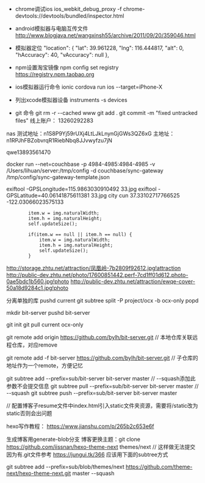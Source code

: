 + chrome调试ios
ios_webkit_debug_proxy -f chrome-devtools://devtools/bundled/inspector.html

+ android模拟器与电脑互传文件
http://www.blogjava.net/wangxinsh55/archive/2011/09/20/359046.html

+ 模拟器定位
"location": { "lat": 39.961228, "lng": 116.444817, "alt": 0, "hAccuracy": 40, "vAccuracy": null },

+ npm设置淘宝镜像
npm config set registry https://registry.npm.taobao.org


+ ios模拟器运行命令
ionic cordova run ios --target=iPhone-X

+ 列出xcode模拟器设备
instruments -s devices


+ git 命令
git rm -r --cached www
 git add .
 git commit -m "fixed untracked files\"
线上账户：
13260292283

nas 测试地址：n1S8P9Yj59rUXj4LtLJkLnynGjGWs3QZ6xG
    主地址： n1RPJhFBZobvrqR1RiebNbq8JJvwyfzu7jN

qwe13893561470


docker run --net=couchbase -p 4984-4985:4984-4985 -v /Users/lihuan/server:/tmp/config -d couchbase/sync-gateway /tmp/config/sync-gateway-template.json


exiftool -GPSLongitude=115.9863030910492 33.jpg
exiftool -GPSLatitude=40.06141875611381 33.jpg
city cun 37.33102717766525   -122.03066023575133


            item.w = img.naturalWidth;
			item.h = img.naturalHeight;
            self.updateSize();

            if(item.w == null || item.h == null) {
                item.w = img.naturalWidth;
                item.h = img.naturalHeight;
                self.updateSize();
			}

http://storage.zhtu.net/attraction/凤凰岭-7b2809f92612.jpg!attraction
http://public-dev.zhtu.net/photo/17600851442.perf-7cd1ff01d612.photo-0ae5bdc1b560.jpg!photo
http://public-dev.zhtu.net/attraction/ewqe-cover-50a18d9284c1.jpg!photo


分离单独的库
pushd current
git subtree split -P project/ocx -b ocx-only
popd

mkdir bit-server
pushd bit-server

git init
git pull current ocx-only

git remote add origin https://github.com/bylh/bit-server.git  // 本地仓库关联远程仓库，对应remove


git remote add -f bit-server https://github.com/bylh/bit-server.git // 子仓库的地址作为一个remote，方便记忆

git subtree add --prefix=sub/bit-server bit-server master     // --squash添加此参数不会提交信息
git subtree pull --prefix=sub/bit-server bit-server master        // --squash
git subtree push --prefix=sub/bit-server bit-server master

// 配置博客子resume文件中index.html引入static文件夹资源，需要将/static改为static否则会出问题

hexo写作教程： https://www.jianshu.com/p/265b2c653e6f

生成博客用generate-blob分支
博客更换主题：git clone https://github.com/iissnan/hexo-theme-next themes/next // 这样做无法提交因为有.git文件参考 https://jungui.tk/366 应该用下面的subtree方式

git subtree add --prefix=sub/blob/themes/next https://github.com/theme-next/hexo-theme-next.git master --squash

